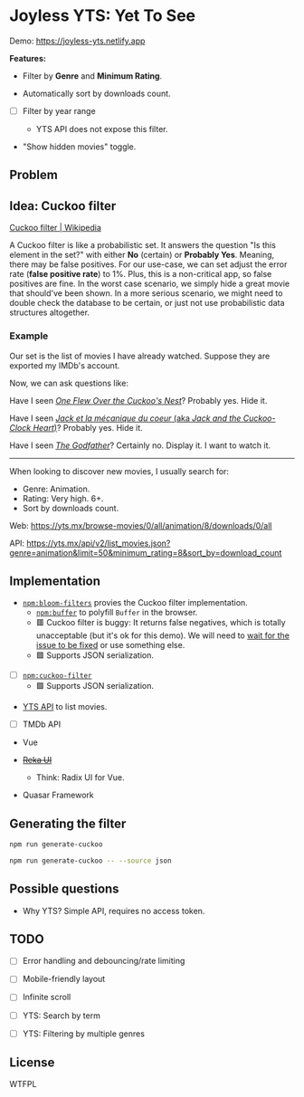 # Joyless YTS: Yet To See

Demo: https://joyless-yts.netlify.app

**Features:**

- Filter by **Genre** and **Minimum Rating**.

- Automatically sort by downloads count.

- [ ] Filter by year range

  * YTS API does not expose this filter.

- "Show hidden movies" toggle.


## Problem

## Idea: Cuckoo filter

[Cuckoo filter | Wikipedia](https://en.wikipedia.org/wiki/Cuckoo_filter)

A Cuckoo filter is like a probabilistic set. It answers the question "Is this element in the set?" with either **No** (certain) or **Probably Yes**.
Meaning, there may be false positives.
For our use-case, we can set adjust the error rate (**false positive rate**) to 1%.
Plus, this is a non-critical app, so false positives are fine. In the worst case scenario, we simply hide a great movie that should've been shown.
In a more serious scenario, we might need to double check the database to be certain, or just not use probabilistic data structures altogether.

### Example

Our set is the list of movies I have already watched. Suppose they are exported my IMDb's account.

Now, we can ask questions like:

Have I seen [_One Flew Over the Cuckoo's Nest_](https://www.imdb.com/title/tt0073486/)? Probably yes. Hide it.

Have I seen [_Jack et la mécanique du coeur_ (aka _Jack and the Cuckoo-Clock Heart_)](https://www.imdb.com/title/tt1181840/)? Probably yes. Hide it.

Have I seen [_The Godfather_](https://www.imdb.com/title/tt0068646/)? Certainly no. Display it. I want to watch it.

---

When looking to discover new movies, I usually search for:
- Genre: Animation.
- Rating: Very high. 6+.
- Sort by downloads count.

Web:
https://yts.mx/browse-movies/0/all/animation/8/downloads/0/all

API:
https://yts.mx/api/v2/list_movies.json?genre=animation&limit=50&minimum_rating=8&sort_by=download_count


## Implementation

- [`npm:bloom-filters`](https://github.com/Callidon/bloom-filters) provies the Cuckoo filter implementation.
  * [`npm:buffer`](https://github.com/feross/buffer) to polyfill `Buffer` in the browser.
  * 🟥 Cuckoo filter is buggy: It returns false negatives, which is totally unacceptable (but it's ok for this demo).
    We will need to [wait for the issue to be fixed](https://github.com/Callidon/bloom-filters/issues/68) or use something else.
  * 🟩 Supports JSON serialization.
- [ ] [`npm:cuckoo-filter`](https://github.com/vijayee/cuckoo-filter)
  * 🟩 Supports JSON serialization.

- [YTS API](https://yts.mx/api) to list movies.
- [ ] TMDb API

- Vue

- ~~[Reka UI](https://github.com/unovue/reka-ui)~~ 
  * Think: Radix UI for Vue.

- Quasar Framework


## Generating the filter

```sh
npm run generate-cuckoo

npm run generate-cuckoo -- --source json
```


## Possible questions

- Why YTS?
Simple API, requires no access token.


## TODO

- [ ] Error handling and debouncing/rate limiting

- [ ] Mobile-friendly layout

- [ ] Infinite scroll

- [ ] YTS: Search by term

- [ ] YTS: Filtering by multiple genres


## License

WTFPL
